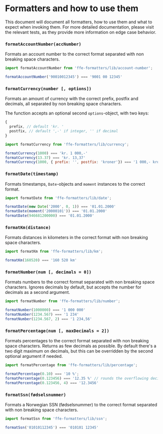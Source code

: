 # Formatters and how to use them

This document will document all formatters, how to use them and what to
expect when invoking them. For more detailed documentation, please visit
the relevant tests, as they provide more information on edge case behavior.

### `formatAccountNumber(accNumber)`

Formats an account number to the correct format separated with non breaking
space characters.

```javascript
import formatAccountNumber from 'ffe-formatters/lib/account-number';

formatAccountNumber('90010012345') === '9001 00 12345'
```

### `formatCurrency(number [, options])`

Formats an amount of currency with the correct prefix, postfix and decimals,
all separated by non breaking space characters.

The function accepts an optional second `options`-object, with two keys:

```javascript
{
  prefix, // default 'kr. '
  postfix, // default ',-' if integer, '' if decimal
}
```

```javascript
import formatCurrency from 'ffe-formatters/lib/currency';

formatCurrency(1000) === 'kr. 1 000,-'
formatCurrency(13.37) === 'kr. 13,37'
formatCurrency(1000, { prefix: '', postfix: 'kroner'}) === '1 000,- kroner'
```

### `formatDate(timestamp)`

Formats timestamps, `Date`-objects  and `moment` instances to the correct
format.

```javascript
import formatDate from 'ffe-formatters/lib/date';

formatDate(new Date('2000', 0, 1)) === '01.01.2000'
formatDate(moment('20000101')) === '01.01.2000'
formatDate(946681200000) === '01.01.2000'
```

### `formatKm(distance)`

Formats distances in kilometers in the correct format with non breaking
space characters.

```javascript
import formatKm from 'ffe-formatters/lib/km';

formatKm(160520) === '160 520 km'
```

### `formatNumber(num [, decimals = 0])`

Formats numbers to the correct format separated with non breaking
space characters. Ignores decimals by default, but accepts the
number for decimals as a second argument.

```javascript
import formatNumber from 'ffe-formatters/lib/number';

formatNumber(1000000) === '1 000 000'
formatNumber(1234.567) === '1 234'
formatNumber(1234.567, 2) === '1 234,56'
```

### `formatPercentage(num [, maxDecimals = 2])`

Formats percentages to the correct format separated with non breaking
space characters. Returns as few decimals as possible. By default there's
a two digit maximum on decimals, but this can be overridden by the second
optional argument if needed.

```javascript
import formatPercentage from 'ffe-formatters/lib/percentage';

formatPercentage(0.10) === '10 %';
formatPercentage(0.123456) === '12.35 %' // rounds the overflowing decimals
formatPercentage(0.123456, 4) === '12.3456'
```

### `formatSsn(fødselsnummer)`

Formats a Norwegian SSN (fødselsnummer) to the correct format separated with
non breaking space characters.

```javascript
import formatSsn from 'ffe-formatters/lib/ssn';

formatSsn('01010112345') === '010101 12345'
```
